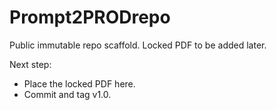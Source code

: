 ﻿# Prompt2PRODrepo

Public immutable repo scaffold. Locked PDF to be added later.

Next step:
- Place the locked PDF here.
- Commit and tag v1.0.
